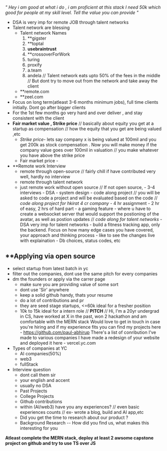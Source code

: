 *" Hey i am good at what i do , i am proficient at this stack I need 50k which good for people at my skill level. Tell the value you can provide "*

- DSA is very imp for remote JOB through talent networks
- Talent network are blessing
	- Talent network Names  
		1. **gigster  
		2. **toptal  
		3. **usebraintrust**
		4. **crossoverForWork
		5. turing
		6. proxify
		7. a.team
		8. andela
	 // Talent network eats upto 50% of the fees in the middle 
	 // But dont try to move out from the network and take away the client
	 - **remote.com
	 - **zeel.com
- Focus on long term(atleast 3-6 months minimum jobs), full time clients initially. Dont go after bigger clients
- For the 1st few months go very hard and over deliver , and stay consistent with the client 
- **Fair market value , Strike price**
		// basically about equity you get at a startup as compensation
		// how the equity that you get are being valued ,etc
	- *Strike price*- lets say company x is being valued at 100mil and you get 200k as stock compensation . Now you will make money if the company value goes over 100mil in valuation
		// you make whatever you have above the strike price
	- Fair market price -
- **Remote work Interview 
	- remote through open-source
		// fairly chill if have contributed very well, hardly no interview
	- remote through talent network
	- just remote work without open source
		// If not open source,
			- 3-4 interviews
			- DSA
			- system design 
			- code along project 
				// you will be asked to code a project and will be evaluated based on the code 
			// *code along project for hkirat 4 cr company*
			- 4 hr assignment
			- 2 hr of easy, 2 hrs of hard part
			- a gaming feature - where u have to create a websocket server that would support the postioning of the avatar, as well as postion updates
			// *code along for talent networks*
			- DSA very imp for talent networks
			- build a fitness tracking app, only the backend. Focus on how many edge cases you have  covered, your approach and thinking process
			- like to see the changes live with explaination
			- Db choices, status codes, etc

## **Applying via open source
- select startup from latest batch in yc 
- filter out the companies, dont use the same pitch for every companies
- dm the founders or apply via the carrer page
	- make sure you are providing value of some sort 
	- dont use 'Sir' anywhere
	- keep a solid github handy, thats your resume
	- do a lot of contributions and pr
	- they are seed stage startups, <=60k ideal for a fresher position
	- 10k to 15k ideal for a intern role
		// **PITCH** //
		Hi, I'm a 20yr undergrad in CS, have worked at X in the past, won 2 hackathon and am comfortable with the MERN stack
		Would love to get in touch in case you're hiring and if my experience fits
		you can find my projects here - https://github.com/paul-abhirup
		There's a list of conribution I've made to various companies
		I have made a redesign of your website and deployed it here - 
		 vercel.yc.com
- Types of companies at YC
	- AI companies(50%)
	- web3
	- fullStack
- Interview question
	- dont call them sir
	- your english and accent
	- usually no DSA
	- Past Projects
	- College Projects
	- Github contributions
	- within (AI/web3) have you any experiences?
		// even basic experiences counts
		// ex- wrote a blog, build and AI app,etc
	- Did you get the time to research about our product ?
	- Background Research -- How did you find us, what makes this interesting for you

**Atleast complete the MERN stack, 
deploy at least 2 awsome capstone project on github
and try to use TS over JS**



